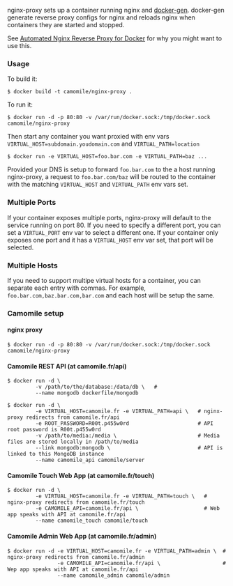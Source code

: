 nginx-proxy sets up a container running nginx and [docker-gen][1].  docker-gen generate reverse proxy configs for nginx and reloads nginx when containers they are started and stopped.

See [Automated Nginx Reverse Proxy for Docker][2] for why you might want to use this.

### Usage

To build it:

    $ docker build -t camomile/nginx-proxy .

To run it:

    $ docker run -d -p 80:80 -v /var/run/docker.sock:/tmp/docker.sock camomile/nginx-proxy

Then start any container you want proxied with env vars `VIRTUAL_HOST=subdomain.youdomain.com` and `VIRTUAL_PATH=location`

    $ docker run -e VIRTUAL_HOST=foo.bar.com -e VIRTUAL_PATH=baz ...

Provided your DNS is setup to forward `foo.bar.com` to the a host running nginx-proxy, a request to `foo.bar.com/baz` will be routed to the container with the matching `VIRTUAL_HOST` and `VIRTUAL_PATH` env vars set.

### Multiple Ports

If your container exposes multiple ports, nginx-proxy will default to the service running on port 80.  If you need to specify a different port, you can set a `VIRTUAL_PORT` env var to select a different one.  If your container only exposes one port and it has a `VIRTUAL_HOST` env var set, that port will be selected.

  [1]: https://github.com/jwilder/docker-gen
  [2]: http://jasonwilder.com/blog/2014/03/25/automated-nginx-reverse-proxy-for-docker/

### Multiple Hosts

If you need to support multipe virtual hosts for a container, you can separate each entry with commas.  For example, `foo.bar.com,baz.bar.com,bar.com` and each host will be setup the same.


### Camomile setup

#### nginx proxy

    $ docker run -d -p 80:80 -v /var/run/docker.sock:/tmp/docker.sock camomile/nginx-proxy

#### Camomile REST API (at camomile.fr/api)

    $ docker run -d \
             -v /path/to/the/database:/data/db \   # 
             --name mongodb dockerfile/mongodb
                    
    $ docker run -d \
             -e VIRTUAL_HOST=camomile.fr -e VIRTUAL_PATH=api \   # nginx-proxy redirects from camomile.fr/api
             -e ROOT_PASSWORD=R00t.p455w0rd                      # API root password is R00t.p455w0rd 
             -v /path/to/media:/media \                          # Media files are stored locally in /path/to/media
             --link mongodb:mongodb \                            # API is linked to this MongoDB instance
             --name camomile_api camomile/server                 

#### Camomile Touch Web App (at camomile.fr/touch)

    $ docker run -d \
             -e VIRTUAL_HOST=camomile.fr -e VIRTUAL_PATH=touch \   # nginx-proxy redirects from camomile.fr/touch
             -e CAMOMILE_API=camomile.fr/api \                     # Web app speaks with API at camomile.fr/api 
             --name camomile_touch camomile/touch

#### Camomile Admin Web App (at camomile.fr/admin)

    $ docker run -d -e VIRTUAL_HOST=camomile.fr -e VIRTUAL_PATH=admin \  # nginx-proxy redirects from camomile.fr/admin
                    -e CAMOMILE_API=camomile.fr/api \                    # Wep app speaks with API at camomile.fr/api
                    --name camomile_admin camomile/admin
